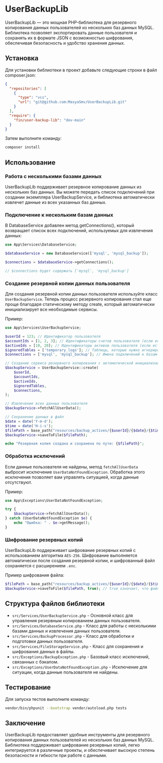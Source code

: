 # UserBackupLib

UserBackupLib — это мощная PHP-библиотека для резервного копирования данных пользователей из нескольких баз данных
MySQL.
Библиотека позволяет экспортировать данные пользователя и сохранять их в формате JSON с возможностью шифрования,
обеспечивая безопасность и удобство хранения данных.

## Установка

Для установки библиотеки в проект добавьте следующие строки в файл composer.json:

```json
{
  "repositories": [
    {
      "type": "vcs",
      "url": "git@github.com:MasyaSmv/UserBackupLib.git"
    }
  ],
  "require": {
    "fin/user-backup-lib": "dev-main"
  }
}
```

Затем выполните команду:

```bash
composer install
```

## Использование

### Работа с несколькими базами данных

UserBackupLib поддерживает резервное копирование данных из нескольких баз данных.
Вы можете передать список подключений при создании экземпляра UserBackupService, и библиотека автоматически извлечет
данные из всех указанных баз данных.

### Подключение к нескольким базам данных

В DatabaseService добавлен метод getConnections(), который возвращает список всех подключений, используемых для извлечения данных:

```php
use App\Services\DatabaseService;

$databaseService = new DatabaseService(['mysql', 'mysql_backup']);

$connections = $databaseService->getConnections();

// $connections будет содержать ['mysql', 'mysql_backup']

```

### Создание резервной копии данных пользователя

Для создания резервной копии данных пользователя используйте класс `UserBackupService`.
Теперь процесс резервного копирования стал еще проще благодаря статическому методу create, который автоматически
инициализирует все необходимые
сервисы.

Пример:

```php
use App\Services\UserBackupService;

$userId = 123; // Идентификатор пользователя
$accountIds = [1, 2, 3]; // Идентификаторы счетов пользователя (если есть)
$activeIds = [10, 20]; // Идентификаторы активов пользователя (если есть)
$ignoredTables = ['temporary_logs']; // Таблицы, которые нужно игнорировать
$connections = ['mysql', 'mysql_backup']; // Имена подключений к базам данных

// Создание сервиса резервного копирования с автоматической инициализацией
$backupService = UserBackupService::create(
    $userId, 
    $accountIds, 
    $activeIds, 
    $ignoredTables, 
    $connections,
);

// Извлечение всех данных пользователя
$backupService->fetchAllUserData();

// Сохранение данных в файл
$date = date('Y-m-d');
$time = date('H-i-s');
$filePath = base_path("resources/backup_actives/{$userId}/{$date}/{$time}.json");
$backupService->saveToFile($filePath);

echo "Резервная копия создана и сохранена по пути: {$filePath}";
```

### Обработка исключений

Если данные пользователя не найдены, метод `fetchAllUserData` выбросит исключение `UserDataNotFoundException`.
Обработка этого исключения позволяет вам управлять ситуацией, когда данные отсутствуют.

Пример:

```php
use App\Exceptions\UserDataNotFoundException;

try {
    $backupService->fetchAllUserData();
} catch (UserDataNotFoundException $e) {
    echo "Ошибка: " . $e->getMessage();
}
```

### Шифрование резервных копий

UserBackupLib поддерживает шифрование резервных копий с использованием алгоритма `AES-256`.
Шифрование выполняется автоматически после создания резервной копии, и шифрованный файл сохраняется с расширением
`.enc`.

Пример шифрования файла:

```php
$filePath = base_path("resources/backup_actives/{$userId}/{$date}/{$time}.json");
$backupService->saveToFile($filePath, true); // true означает, что файл будет зашифрован
```

## Структура файлов библиотеки

- `src/Services/UserBackupService.php` - Основной класс для управления резервным копированием данных пользователя.
- `src/Services/DatabaseService.php` - Класс для работы с несколькими базами данных и извлечения данных пользователя.
- `src/Services/BackupProcessor.php` - Класс для обработки и подготовки данных пользователя.
- `src/Services/FileStorageService.php` - Класс для сохранения и шифрования данных в файлы.
- `src/Exceptions/BackupException.php` - Базовый класс исключений, связанных с бэкапом.
- `src/Exceptions/UserDataNotFoundException.php` - Исключение для ситуации, когда данные пользователя не найдены.

## Тестирование

Для запуска тестов выполните команду:

```bash
vendor/bin/phpunit --bootstrap vendor/autoload.php tests
```

## Заключение

UserBackupLib предоставляет удобные инструменты для резервного копирования данных пользователей из нескольких баз данных MySQL. 
Библиотека поддерживает шифрование резервных копий, легко интегрируется в различные проекты, и обеспечивает высокую степень безопасности и гибкости при работе с данными.